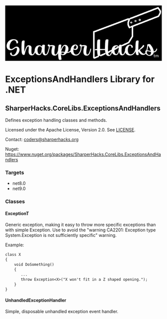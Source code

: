 ![SharperHacks logo](SHLLC-Logo.jpg)
# ExceptionsAndHandlers Library for .NET
## SharperHacks.CoreLibs.ExceptionsAndHandlers

Defines exception handling classes and methods.

Licensed under the Apache License, Version 2.0. See [LICENSE](LICENSE).

Contact: coders@sharperhacks.org

Nuget: https://www.nuget.org/packages/SharperHacks.CoreLibs.ExceptionsAndHandlers

### Targets
- net8.0
- net9.0

### Classes

#### ExceptionT
Generic exception, making it easy to throw more specific exceptions than with simple 
Exception. Use to avoid the "warning CA2201: Exception type System.Exception is not 
sufficiently specific" warning.

Example:
```
class X 
{
    void DoSomething()
    {
       ...
       throw Exception<X>("X won't fit in a Z shaped opening.");
    }
}
```
#### UnhandledExceptionHandler
Simple, disposable unhandled exception event handler.